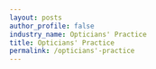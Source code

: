 ```yaml
---
layout: posts 
author_profile: false 
industry_name: Opticians' Practice
title: Opticians' Practice
permalink: /opticians'-practice
---
```

